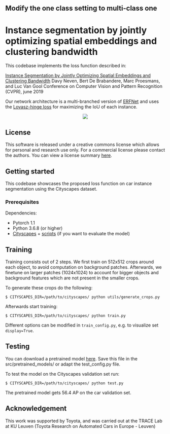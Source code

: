 ## Modify the one class setting to multi-class one

# Instance segmentation by jointly optimizing spatial embeddings and clustering bandwidth

This codebase implements the loss function described in: 

[Instance Segmentation by Jointly Optimizing Spatial Embeddings and Clustering Bandwidth](https://arxiv.org/pdf/1906.11109.pdf)
Davy Neven, Bert De Brabandere, Marc Proesmans, and Luc Van Gool
Conference on Computer Vision and Pattern Recognition (CVPR), june 2019

Our network architecture is a multi-branched version of [ERFNet](https://github.com/Eromera/erfnet_pytorch) and uses the [Lovasz-hinge loss](https://github.com/bermanmaxim/LovaszSoftmax) for maximizing the IoU of each instance.

<p align="center">
    <img src="static/teaser.jpg" />
</p>

## License

This software is released under a creative commons license which allows for personal and research use only. For a commercial license please contact the authors. You can view a license summary [here](http://creativecommons.org/licenses/by-nc/4.0/).

## Getting started

This codebase showcases the proposed loss function on car instance segmentation using the Cityscapes dataset. 

### Prerequisites
Dependencies: 
- Pytorch 1.1
- Python 3.6.8  (or higher)
- [Cityscapes](https://www.cityscapes-dataset.com/) + [scripts](https://github.com/mcordts/cityscapesScripts) (if you want to evaluate the model)

## Training
Training consists out of 2 steps. We first train on 512x512 crops around each object, to avoid computation on background patches. Afterwards, we finetune on larger patches (1024x1024) to account for bigger objects and background features which are not present in the smaller crops. 

To generate these crops do the following:
```
$ CITYSCAPES_DIR=/path/to/cityscapes/ python utils/generate_crops.py
``` 

Afterwards start training: 
```
$ CITYSCAPES_DIR=/path/to/cityscapes/ python train.py
```

Different options can be modified in `train_config.py`, e.g. to visualize set `display=True`.

## Testing

You can download a pretrained model [here](https://drive.google.com/file/d/1BXxhYeg78mrkMNOReQWhBEcTu18_kFA0/view?usp=sharing). Save this file in the src/pretrained_models/ or adapt the test_config.py file.

To test the model on the Cityscapes validation set run:

```
$ CITYSCAPES_DIR=/path/to/cityscapes/ python test.py
```

The pretrained model gets 56.4 AP on the car validation set. 


## Acknowledgement
This work was supported by Toyota, and was carried out at the TRACE Lab at KU Leuven (Toyota Research on Automated Cars in Europe - Leuven)








